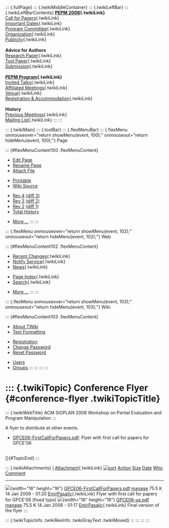 ::: {.fullPage}
::: {.twikiMiddleContainer}
::: {.twikiLeftBar}
::: {.twikiLeftBarContents}
**[PEPM 2008](WebHome){.twikiLink}**\
[Call for Papers](CallForPapers){.twikiLink}\
[Important Dates](ImportantDates){.twikiLink}\
[Program Committee](ProgramCommittee){.twikiLink}\
[Organization](ConferenceOrganization){.twikiLink}\
[Publicity](PEPMPublicity){.twikiLink}\
\
**Advice for Authors**\
[Research Paper](ResearchPaperAdvice){.twikiLink}\
[Tool Paper](ToolPaperAdvice){.twikiLink}\
[Submission](PaperSubmission){.twikiLink}\
\
**[PEPM Program](PEPMProgram){.twikiLink}**\
[Invited Talks](InvitedTalks){.twikiLink}\
[Affiliated Meetings](AffiliatedMeetings){.twikiLink}\
[Venue](WorkshopVenue){.twikiLink}\
[Registration & Accommodation](RegistrationAndAccomodation){.twikiLink}\
\
**History**\
[Previous Meetings](PreviousMeetings){.twikiLink}\
[Mailing List](PEPMNews){.twikiLink}
:::
:::

::: {.twikiMain}
::: {.toolBar}
::: {.flexMenuBar}
::: {.flexMenu onmouseover="return showMenu(event, 100);" onmouseout="return hideMenu(event, 100);"}
Page

::: {#flexMenuContent100 .flexMenuContent}
-   [Edit
    Page](http://www.program-transformation.org/edit/PEPM08/ConferenceFlyer?t=1536828930)
-   [Rename
    Page](http://www.program-transformation.org/rename/PEPM08/ConferenceFlyer)
-   [Attach
    File](http://www.program-transformation.org/attach/PEPM08/ConferenceFlyer)

<!-- -->

-   [Printable](http://www.program-transformation.org/view/PEPM08/ConferenceFlyer?skin=print.pattern)
-   [Wiki
    Source](http://www.program-transformation.org/view/PEPM08/ConferenceFlyer?skin=text&raw=on&contenttype=text/plain)

<!-- -->

-   [Rev
    4](http://www.program-transformation.org/view/PEPM08/ConferenceFlyer?rev=1.4)
    [(diff 3)](http://www.program-transformation.org/rdiff/PEPM08/ConferenceFlyer?rev1=1.4&rev2=1.3)
-   [Rev
    3](http://www.program-transformation.org/view/PEPM08/ConferenceFlyer?rev=1.3)
    [(diff 2)](http://www.program-transformation.org/rdiff/PEPM08/ConferenceFlyer?rev1=1.3&rev2=1.2)
-   [Rev
    2](http://www.program-transformation.org/view/PEPM08/ConferenceFlyer?rev=1.2)
    [(diff 1)](http://www.program-transformation.org/rdiff/PEPM08/ConferenceFlyer?rev1=1.2&rev2=1.1)
-   [Total
    History](http://www.program-transformation.org/rdiff/PEPM08/ConferenceFlyer)

<!-- -->

-   [More
    \...](http://www.program-transformation.org/oops/PEPM08/ConferenceFlyer?template=oopsmore&param1=1.4&param2=1.4)
:::
:::

::: {.flexMenu onmouseover="return showMenu(event, 102);" onmouseout="return hideMenu(event, 102);"}
Web

::: {#flexMenuContent102 .flexMenuContent}
-   [Recent Changes](WebChanges){.twikiLink}
-   [Notify Service](WebNotify){.twikiLink}
-   [News](WebNews){.twikiLink}

<!-- -->

-   [Page Index](WebIndex){.twikiLink}
-   [Search](WebSearch){.twikiLink}

<!-- -->

-   [More
    \...](http://www.program-transformation.org/oops/PEPM08/ConferenceFlyer?template=oopsmore&param1=1.4&param2=1.4)
:::
:::

::: {.flexMenu onmouseover="return showMenu(event, 103);" onmouseout="return hideMenu(event, 103);"}
Wiki

::: {#flexMenuContent103 .flexMenuContent}
-   [About
    TWiki](http://www.program-transformation.org/view/TWiki/WebHome)
-   [Text
    Formatting](http://www.program-transformation.org/view/TWiki/TextFormattingRules)

<!-- -->

-   [Registration](http://www.program-transformation.org/view/TWiki/TWikiRegistration)
-   [Change
    Password](http://www.program-transformation.org/view/TWiki/ChangePassword)
-   [Reset
    Password](http://www.program-transformation.org/view/TWiki/ResetPassword)

<!-- -->

-   [Users](http://www.program-transformation.org/view/Main/TWikiUsers)
-   [Groups](http://www.program-transformation.org/view/Main/TWikiGroups)
:::
:::
:::
:::

::: {.twikiTopic}
Conference Flyer {#conference-flyer .twikiTopicTitle}
================

::: {.twikiWebTitle}
ACM SIGPLAN 2008 Workshop on Partial Evaluation and Program Manipulation
:::

A flyer to distribute at other events.

-   [GPCE06-FirstCallForPapers.pdf](http://www.program-transformation.org/pub/GPCE06/ConferenceFlyer/GPCE06-FirstCallForPapers.pdf):
    Flyer with first call for papers for GPCE\'06

\
[]{#TopicEnd}
:::

::: {.twikiAttachments}
  [I](http://www.program-transformation.org/PEPM08/ConferenceFlyer?sortcol=0&table=1&up=0#sorted_table "Sort by this column")   [Attachment](../TWiki/FileAttachment){.twikiLink} [![sort](../pub/TWiki/TablePlugin/diamond.gif)](http://www.program-transformation.org/PEPM08/ConferenceFlyer?sortcol=1&table=1&up=0#sorted_table "Sort by this column")   [Action](http://www.program-transformation.org/PEPM08/ConferenceFlyer?sortcol=2&table=1&up=0#sorted_table "Sort by this column")                                                         [Size](http://www.program-transformation.org/PEPM08/ConferenceFlyer?sortcol=3&table=1&up=0#sorted_table "Sort by this column") [Date](http://www.program-transformation.org/PEPM08/ConferenceFlyer?sortcol=4&table=1&up=0#sorted_table "Sort by this column")   [Who](http://www.program-transformation.org/PEPM08/ConferenceFlyer?sortcol=5&table=1&up=0#sorted_table "Sort by this column")   [Comment](http://www.program-transformation.org/PEPM08/ConferenceFlyer?sortcol=6&table=1&up=0#sorted_table "Sort by this column")
  ----------------------------------------------------------------------------------------------------------------------------- --------------------------------------------------------------------------------------------------------------------------------------------------------------------------------------------------------------------------- -------------------------------------------------------------------------------------------------------------------------------------------------------------------------------------- -------------------------------------------------------------------------------------------------------------------------------- -------------------------------------------------------------------------------------------------------------------------------- ------------------------------------------------------------------------------------------------------------------------------- -----------------------------------------------------------------------------------------------------------------------------------
  ![](../pub/icn/pdf.gif){width="16" height="16"}                                                                               [GPCE06-FirstCallForPapers.pdf](http://www.program-transformation.org/pub/PEPM08/ConferenceFlyer/GPCE06-FirstCallForPapers.pdf)                                                                                             [manage](http://www.program-transformation.org/attach/PEPM08/ConferenceFlyer?filename=GPCE06-FirstCallForPapers.pdf&revInfo=1 "change, update, previous revisions, move, delete...")                                                                                                                             75.5 K 14 Jan 2006 - 01:20                                                                                                              [EmirPasalic](../Main/EmirPasalic){.twikiLink}                                                                                  Flyer with first call for papers for GPCE\'06 (fixed typo)
  ![](../pub/icn/pdf.gif){width="16" height="16"}                                                                               [GPCE06-us.pdf](http://www.program-transformation.org/pub/PEPM08/ConferenceFlyer/GPCE06-us.pdf)                                                                                                                             [manage](http://www.program-transformation.org/attach/PEPM08/ConferenceFlyer?filename=GPCE06-us.pdf&revInfo=1 "change, update, previous revisions, move, delete...")                                                                                                                                             75.5 K 14 Jan 2006 - 01:17                                                                                                              [EmirPasalic](../Main/EmirPasalic){.twikiLink}                                                                                  Final version of the flyer
:::

::: {.twikiTopicInfo .twikiRevInfo .twikiGrayText .twikiMoved}
:::
:::
:::
:::
